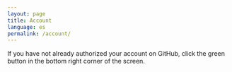 ```yaml
---
layout: page
title: Account
language: es
permalink: /account/
---
```


If you have not already authorized your account on GitHub, click the green button in the bottom right corner of the screen. 

